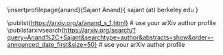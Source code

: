 \insertprofilepage{anand}{Sajant Anand}{ sajant (at) berkeley.edu }

<!--# Publications -->

<!-- \publist{https://arxiv.org/a/soejima_t_1.html} -->

\publist{https://arxiv.org/a/anand_s_1.html} # use your arXiv author profile
\publistarxivsearch{https://arxiv.org/search/?query=Anand%2C+Sajant&searchtype=author&abstracts=show&order=-announced_date_first&size=50} # use your arXiv author profile
